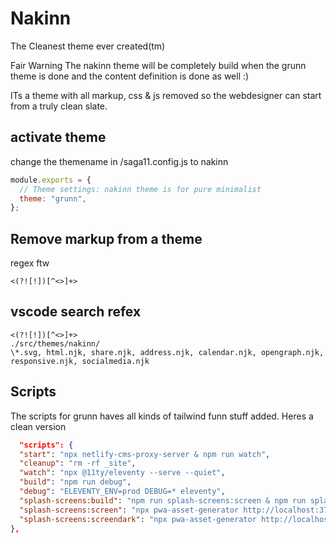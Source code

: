 # Nakinn

The Cleanest theme ever created(tm)

Fair Warning
The nakinn theme will be completely  build when the grunn theme is done and the content definition is done as well :)

ITs a theme with all markup, css & js removed so the webdesigner can start from a truly clean slate.

## activate theme

change the themename in /saga11.config.js to nakinn

```js
module.exports = {
  // Theme settings: nakinn theme is for pure minimalist
  theme: "grunn",
};
```

## Remove markup from a theme

regex ftw

```
<(?![!])[^<>]+>
```

## vscode search refex

```
<(?![!])[^<>]+>
./src/themes/nakinn/
\*.svg, html.njk, share.njk, address.njk, calendar.njk, opengraph.njk, responsive.njk, socialmedia.njk
```

## Scripts
The scripts for grunn haves all kinds of tailwind funn stuff added.
Heres a clean version

```json
  "scripts": {
  "start": "npx netlify-cms-proxy-server & npm run watch",
  "cleanup": "rm -rf _site",
  "watch": "npx @11ty/eleventy --serve --quiet",
  "build": "npm run debug",
  "debug": "ELEVENTY_ENV=prod DEBUG=* eleventy",
  "splash-screens:build": "npm run splash-screens:screen & npm run splash-screens:screendark",
  "splash-screens:screen": "npx pwa-asset-generator http://localhost:3791/pwa-splashscreen/ src/themes/grunn/assets/splash_screens --path-override '/assets/splash_screens' -i src/themes/grunn/assets/splash_screens/index.html --splash-only ",
  "splash-screens:screendark": "npx pwa-asset-generator http://localhost:3791/pwa-splashscreen-dark/ src/themes/grunn/assets/splash_screens  --path-override '/assets/splash_screens' -i src/themes/grunn/assets/splash_screens/index.html --splash-only --dark-mode"
},

```
